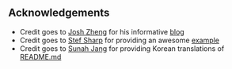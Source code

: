 ## Acknowledgements

* Credit goes to [Josh Zheng](https://github.com/boxcarton) for his informative [blog](https://medium.com/ibm-watson-developer-cloud/build-a-chatbot-that-cares-part-1-d1c273e17a63)
* Credit goes to [Stef Sharp](https://github.com/sharpstef) for providing an awesome [example](https://github.com/sharpstef/watson-bot-starter)
* Credit goes to [Sunah Jang](https://github.com/hisunah) for providing Korean translations of [README.md](README_ko.md)
